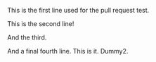 This is the first line used for the pull request test.

This is the second line!

And the third.

And a final fourth line. This is it. Dummy2.